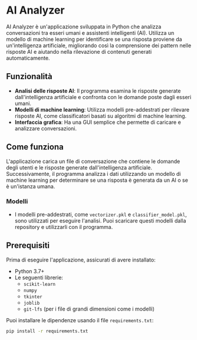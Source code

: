 # AI Analyzer

AI Analyzer è un'applicazione sviluppata in Python che analizza conversazioni tra esseri umani e assistenti intelligenti (AI). Utilizza un modello di machine learning per identificare se una risposta proviene da un'intelligenza artificiale, migliorando così la comprensione dei pattern nelle risposte AI e aiutando nella rilevazione di contenuti generati automaticamente.

## Funzionalità

- **Analisi delle risposte AI**: Il programma esamina le risposte generate dall'intelligenza artificiale e confronta con le domande poste dagli esseri umani.
- **Modelli di machine learning**: Utilizza modelli pre-addestrati per rilevare risposte AI, come classificatori basati su algoritmi di machine learning.
- **Interfaccia grafica**: Ha una GUI semplice che permette di caricare e analizzare conversazioni.

## Come funziona

L'applicazione carica un file di conversazione che contiene le domande degli utenti e le risposte generate dall'intelligenza artificiale. Successivamente, il programma analizza i dati utilizzando un modello di machine learning per determinare se una risposta è generata da un AI o se è un'istanza umana.

### Modelli

- I modelli pre-addestrati, come `vectorizer.pkl` e `classifier_model.pkl`, sono utilizzati per eseguire l'analisi. Puoi scaricare questi modelli dalla repository e utilizzarli con il programma.

## Prerequisiti

Prima di eseguire l'applicazione, assicurati di avere installato:

- Python 3.7+
- Le seguenti librerie:
  - `scikit-learn`
  - `numpy`
  - `tkinter`
  - `joblib`
  - `git-lfs` (per i file di grandi dimensioni come i modelli)

Puoi installare le dipendenze usando il file `requirements.txt`:

```bash
pip install -r requirements.txt
